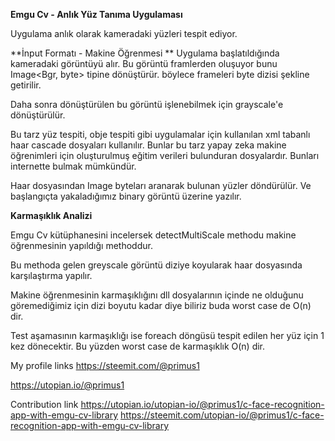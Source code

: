 

**Emgu Cv - Anlık Yüz Tanıma Uygulaması**

Uygulama anlık olarak kameradaki yüzleri tespit ediyor.

**İnput Formatı - Makine Öğrenmesi **
Uygulama başlatıldığında kameradaki görüntüyü alır. Bu görüntü framlerden oluşuyor bunu Image<Bgr, byte> tipine dönüştürür. böylece frameleri byte dizisi şekline getirilir.

Daha sonra dönüştürülen bu görüntü işlenebilmek için grayscale'e dönüştürülür. 

Bu tarz yüz tespiti, obje tespiti gibi uygulamalar için kullanılan xml tabanlı haar cascade dosyaları kullanılır. Bunlar bu tarz yapay zeka makine öğrenimleri için oluşturulmuş eğitim verileri bulunduran dosyalardır. Bunları internette bulmak mümkündür. 

Haar dosyasından Image byteları aranarak bulunan yüzler döndürülür. Ve başlangıçta yakaladığımız binary görüntü üzerine yazılır.


**Karmaşıklık Analizi**

Emgu Cv kütüphanesini incelersek detectMultiScale methodu makine öğrenmesinin yapıldığı methoddur.

Bu methoda gelen greyscale görüntü diziye koyularak haar dosyasında karşılaştırma yapılır.

Makine öğrenmesinin karmaşıklığını dll dosyalarının içinde ne olduğunu göremediğimiz için dizi boyutu kadar diye biliriz buda worst case de O(n) dir.

Test aşamasının karmaşıklığı ise foreach döngüsü tespit edilen her yüz için 1 kez dönecektir. Bu yüzden worst case de karmaşıklık O(n) dir.

My profile links
https://steemit.com/@primus1

https://utopian.io/@primus1

Contribution link
https://utopian.io/utopian-io/@primus1/c-face-recognition-app-with-emgu-cv-library
https://steemit.com/utopian-io/@primus1/c-face-recognition-app-with-emgu-cv-library
